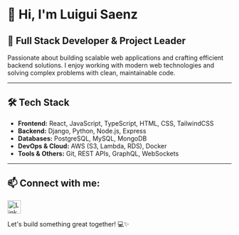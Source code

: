 # 👋 Hi, I'm Luigui Saenz

## 🚀 Full Stack Developer & Project Leader

Passionate about building scalable web applications and crafting efficient backend solutions. I enjoy working with modern web technologies and solving complex problems with clean, maintainable code.

---

## 🛠 Tech Stack
- **Frontend:** React, JavaScript, TypeScript, HTML, CSS, TailwindCSS
- **Backend:** Django, Python, Node.js, Express
- **Databases:** PostgreSQL, MySQL, MongoDB
- **DevOps & Cloud:** AWS (S3, Lambda, RDS), Docker
- **Tools & Others:** Git, REST APIs, GraphQL, WebSockets

---


## 📫 Connect with me:
<a href="https://www.linkedin.com/in/luigui-saenz-b5aa7a146/" target="_blank">
  <img src="https://upload.wikimedia.org/wikipedia/commons/e/e9/Linkedin_icon.svg" alt="LinkedIn" width="30" height="30">
</a>

Let's build something great together! 💻✨


